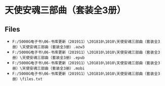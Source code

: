 # 天使安魂三部曲（套装全3册）

## Files

- `F:/5000G电子书\06-书库更新（201911）\201810\1010\天使安魂三部曲（套装全3册）\天使安魂三部曲（套装全3册）.azw3`
- `F:/5000G电子书\06-书库更新（201911）\201810\1010\天使安魂三部曲（套装全3册）\天使安魂三部曲（套装全3册）.epub`
- `F:/5000G电子书\06-书库更新（201911）\201810\1010\天使安魂三部曲（套装全3册）\天使安魂三部曲（套装全3册）.mobi`
- `F:/5000G电子书\06-书库更新（201911）\201810\1010\天使安魂三部曲（套装全3册）\files.txt`
